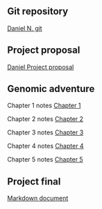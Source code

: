 ## Git repository

[Daniel N. git](https://github.com/send4tress/semminar)

## Project proposal

[Daniel Project proposal](https://github.com/send4tress/semminar/blob/main/Daniel%20Naranjo%20-%20Class%20Project%20Proposal.pdf)

## Genomic adventure

Chapter 1 notes [Chapter 1](https://github.com/send4tress/semminar/blob/main/progress_logs/chapter1.md)

Chapter 2 notes [Chapter 2](https://github.com/send4tress/semminar/blob/main/progress_logs/chapter2.md)

Chapter 3 notes [Chapter 3](https://github.com/send4tress/semminar/blob/main/progress_logs/chapter3.md)

Chapter 4 notes [Chapter 4](https://github.com/send4tress/semminar/blob/main/progress_logs/chapter4.md)

Chapter 5 notes [Chapter 5](https://github.com/send4tress/semminar/blob/main/progress_logs/chapter5.md)

## Project final

[Markdown document](https://github.com/send4tress/semminar/blob/main/progress_logs/Project.md)